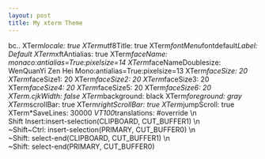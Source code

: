```yaml
---
layout: post
title: My xterm Theme
---
```


bc.. XTerm*locale: true
XTerm*utf8Title: true
XTerm*fontMenu*fontdefault*Label: Default
XTerm*xftAntialias: true
XTerm*faceName: monaco:antialias=True:pixelsize=14
XTerm*faceNameDoublesize: WenQuanYi Zen Hei Mono:antialias=True:pixelsize=13
XTerm*faceSize: 20
XTerm*faceSize1: 20
XTerm*faceSize2: 20
XTerm*faceSize3: 20
XTerm*faceSize4: 20
XTerm*faceSize5: 20
XTerm*faceSize6: 20
XTerm.cjkWidth: false
XTerm*background: black
XTerm*foreground: gray
XTerm*scrollBar: true
XTerm*rightScrollBar: true
XTerm*jumpScroll: true
XTerm*SaveLines: 30000
*VT100*translations: #override \n\
Shift <KeyPress> Insert:insert-selection(CLIPBOARD, CUT_BUFFER1) \n\
~Shift~Ctrl<Btn2Up>: insert-selection(PRIMARY, CUT_BUFFER0) \n\
~Shift<BtnUp>: select-end(CLIPBOARD, CUT_BUFFER1) \n\
~Shift<BtnUp>: select-end(PRIMARY, CUT_BUFFER0)
